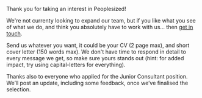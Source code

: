Thank you for taking an interest in Peoplesized!

We're not currenty looking to expand our team, but if you like what you see of what we do, and think you absolutely have to work with us... then [get in touch](mailto:work-with-us@peoplesized.com).

Send us whatever you want, it could be your CV (2 page max), and short cover letter (150 words max). We don't have time to respond in detail to every message we get, so make sure yours stands out (hint: for added impact, try using capital-letters for everything).

Thanks also to everyone who applied for the Junior Consultant position. We’ll post an update, including some feedback, once we’ve finalised the selection.
